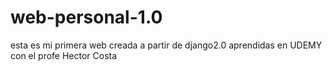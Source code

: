 # web-personal-1.0
esta es mi primera web creada a partir de django2.0 aprendidas en UDEMY con el profe Hector Costa
